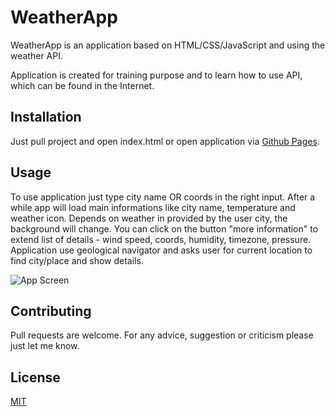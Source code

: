 # WeatherApp

WeatherApp is an application based on HTML/CSS/JavaScript and using the weather API.

Application is created for training purpose and to learn how to use API, which can be found in the Internet.

## Installation

Just pull project and open index.html or open application via [Github Pages](https://miglvnc.github.io/weatherApp/).

## Usage

To use application just type city name OR coords in the right input. 
After a while app will load main informations like city name, temperature and weather icon. Depends on weather in provided by the user city, the background will change.
You can click on the button "more information" to extend list of details - wind speed, coords, humidity, timezone, pressure.
Application use geological navigator and asks user for current location to find city/place and show details.

![App Screen](../imgs/Screen.PNG)

## Contributing
Pull requests are welcome. For any advice, suggestion or criticism please just let me know.

## License
[MIT](https://choosealicense.com/licenses/mit/)
